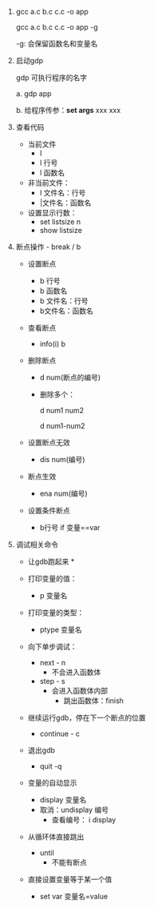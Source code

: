 1. gcc a.c b.c c.c -o app 

   gcc a.c b.c c.c -o app -g

   -g: 会保留函数名和变量名

2. 启动gdp

   gdp 可执行程序的名字

   a. gdp app

   b. 给程序传参：**set args** xxx xxx

3. 查看代码

   * 当前文件
     * l
     * l 行号
     * l 函数名
   * 非当前文件：
     * l 文件名：行号
     * |文件名：函数名
   * 设置显示行数：
     * set listsize n
     * show listsize

4. 断点操作 - break / b

   * 设置断点

     * b 行号
     * b 函数名
     * b 文件名：行号
     * b文件名：函数名

   * 查看断点

     * info(i) b

   * 删除断点

     * d num(断点的编号)

     * 删除多个：

       d num1 num2

       d num1-num2

   * 设置断点无效

     * dis num(编号)

   * 断点生效

     * ena num(编号)

   * 设置条件断点

     * b行号 if 变量==var

5. 调试相关命令

   * 让gdb跑起来
     * 

   * 打印变量的值：
     * p 变量名
   * 打印变量的类型：
     * ptype 变量名
   * 向下单步调试：
     * next - n
       * 不会进入函数体
     * step - s
       * 会进入函数体内部
         * 跳出函数体：finish
   * 继续运行gdb，停在下一个断点的位置
     * continue - c
   * 退出gdb
     * quit -q
   * 变量的自动显示
     * display 变量名
     * 取消：undisplay 编号
       * 查看编号： i display
   * 从循环体直接跳出
     * until
       * 不能有断点
   * 直接设置变量等于某一个值
     * set var 变量名=value

